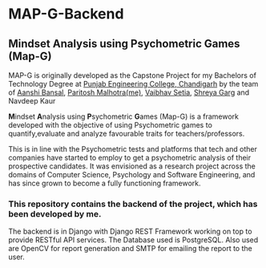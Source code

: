 # MAP-G-Backend

## Mindset Analysis using Psychometric Games (Map-G)

MAP-G is originally developed as the Capstone Project for my Bachelors of Technology Degree at [Punjab Engineering College, Chandigarh](https://pec.ac.in/) by the team of [Aanshi Bansal](https://github.com/AanshiBansal), [Paritosh Malhotra(me)](https://github.com/malhotra-paritosh), [Vaibhav Setia](https://github.com/vaibhav-setia), [Shreya Garg](https://github.com/shreyaagarg) and Navdeep Kaur

**M**indset **A**nalysis using **P**sychometric **G**ames (Map-G) is a framework developed with the objective of using Psychometric games to quantify,evaluate and analyze favourable traits for teachers/professors. 

This is in line with the Psychometric tests and platforms that tech and other companies have started to employ to get a psychometric analysis of their prospective candidates. It was envisioned as a research project across the domains of Computer Science, Psychology and Software Engineering, and has since grown to become a fully functioning framework.

### This repository contains the backend of the project, which has been developed by me. 
The backend is in Django with Django REST Framework working on top to provide RESTful API services. The Database used is PostgreSQL. Also used are OpenCV for report generation and SMTP for emailing the report to the user.
